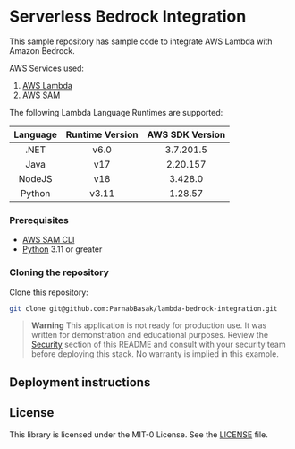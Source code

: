 # Serverless Bedrock Integration
This sample repository has sample code to integrate AWS Lambda with Amazon Bedrock.

AWS Services used:
1. [AWS Lambda](https://aws.amazon.com/lambda/)
2. [AWS SAM](https://aws.amazon.com/serverless/sam/)

The following Lambda Language Runtimes are supported:

| Language | Runtime Version    | AWS SDK Version |
| :---:   | :---: | :---: |
| .NET  | v6.0   | 3.7.201.5 |
| Java | v17 | 2.20.157 |
| NodeJS | v18 | 3.428.0 |
| Python | v3.11 | 1.28.57 |

### Prerequisites

- [AWS SAM CLI](https://docs.aws.amazon.com/serverless-application-model/latest/developerguide/install-sam-cli.html)
- [Python](https://www.python.org/) 3.11 or greater

### Cloning the repository

Clone this repository:

```bash
git clone git@github.com:ParnabBasak/lambda-bedrock-integration.git
```

> **Warning**
> This application is not ready for production use. It was written for demonstration and educational purposes. Review the [Security](#security) section of this README and consult with your security team before deploying this stack. No warranty is implied in this example.

## Deployment instructions

## License

This library is licensed under the MIT-0 License. See the [LICENSE](LICENSE) file.